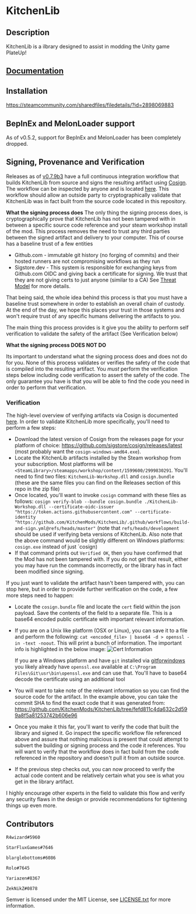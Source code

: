 # KitchenLib

## Description

KitchenLib is a ilbrary designed to assist in modding the Unity game PlateUp!

## [Documentation](https://github.com/KitchenMods/KitchenLib/wiki)

## Installation

https://steamcommunity.com/sharedfiles/filedetails/?id=2898069883

## BepInEx and MelonLoader support

As of v0.5.2, support for BepInEx and MelonLoader has been completely dropped.

## Signing, Provenance and Verification

Releases as of [v0.7.9b3](https://github.com/KitchenMods/KitchenLib/releases/tag/v0.7.9b3) have a full continuous integration workflow that builds KitchenLib from source and signs the resulting artifact using 
[Cosign](https://docs.sigstore.dev/cosign/overview/). The workflow can be inspected by anyone and is located [here](https://github.com/KitchenMods/KitchenLib/blob/master/.github/workflows/build-and-sign.yml). This workflow should allow an outside party to cryptographically validate that KitchenLib was in fact built from the source code located in this repository. 

**What the signing process does**
The only thing the signing process does, is cryptographically prove that KitchenLib has not been tampered with in between a specific source code reference and your steam workshop install of the mod. This process removes the need to trust any third parties between the signed artifact and delivery to your computer. This of course has a baseline trust of a few entities

- Github.com - immutable git history (no forging of commits) and their hosted runners are not compromising workflows as they run
- Sigstore.dev - This system is responsible for exchanging keys from Github.com OIDC and giving back a certificate for signing. We trust that they are not giving certs to just anyone (similar to a CA) See [Threat Model](https://docs.sigstore.dev/threat-model/) for more details.

That being said, the whole idea behind this process is that you must have a baseline trust somewhere in order to establish an overall chain of custody. At the end of the day, we hope this places your trust in those systems and won't require trust of any specific humans delivering the artifacts to you.

The main thing this process provides is it give you the ability to perform self verification to validate the safety of the artifact (See Verification below)

**What the signing process DOES NOT DO**

Its important to understand what the signing process does and does not do for you. None of this process validates or verifies the safety of the code that is compiled into the resulting artifact. You *must* perform the verification steps below including code verification to assert the safety of the code. The only guarantee you have is that you will be able to find the code you need in order to perform that verification.

### Verification

The high-level overview of verifying artifacts via Cosign is documented [here](https://docs.sigstore.dev/cosign/verify/). In order to validate KitchenLib more specifically, you'll need to perform a few steps:

- Download the latest version of Cosign from the releases page for your platform of choice: https://github.com/sigstore/cosign/releases/latest (most probably want the `cosign-windows-amd64.exe`).
- Locate the KitchenLib artifacts installed by the Steam workshop from your subscription. Most platforms will be `<SteamLibrary>/steamapps/workshop/content/1599600/2999830291`. You'll need to find two files:
`KitchenLib-Workshop.dll` and `cosign.bundle` (these are the same files you can find on the Releases section of this repo in the zip file)
- Once located, you'll want to invoke `cosign` command with these files as follows: `cosign verify-blob --bundle cosign.bundle ./KitchenLib-Workshop.dll --certificate-oidc-issuer "https://token.actions.githubusercontent.com" --certificate-identity "https://github.com/KitchenMods/KitchenLib/.github/workflows/build-and-sign.yml@refs/heads/master"` (note that `refs/heads/development` should be used if verifying beta versions of KitchenLib. Also note that the above command would be slightly different on Windows platforms: `cosign.exe` instead of just `cosign)
- If that command prints out `Verified OK`, then you have confirmed that the Mod has not been tampered with. If you do not get that result, either you may have run the commands incorrectly, or the library has in fact been modified since signing.

If you just want to validate the artifact hasn't been tampered with, you can stop here, but in order to provide further verification on the code, a few more steps need to happen:

- Locate the `cosign.bundle` file and locate the `cert` field within the json payload. Save the contents of the field to a separate file. This is a base64 encoded public certificate with important relevant information.
- If you are on a Unix like platform (OSX or Linux), you can save it to a file and perform the following: `cat <encoded_file> | base64 -d > openssl -in -text -noout`. This will print a bunch of information. The important info is highlighted in the below image:
  ![Cert Information](https://github.com/KitchenMods/KitchenLib/assets/11451714/e180d6de-912c-43b1-a431-5dd273a6f0b2)


  If you are a Windows platform and have `git` installed via [gitforwindows](https://gitforwindows.org/) you likely already have `openssl.exe` available at `C:\Program Files\Git\usr\bin\openssl.exe` and can use that. You'll have to base64 decode the certificate using an additional tool

- You will want to take note of the relevant information so you can find the source code for the artifact. In the example above, you can take the commit SHA to find the exact code that it was generated from: https://github.com/KitchenMods/KitchenLib/tree/fefd811c4da632c2d599a8f5a81253742b606e96
- Once you make it this far, you'll want to verify the code that built the library and signed it. Go inspect the specific workflow file referenced above and assure that nothing malicious is present that could attempt to subvert the building or signing process and the code it references. You will want to verify that the workflow does in fact build from the code referenced in the repository and doesn't pull it from an outside source.
- If the previous step checks out, you can now proceed to verify the actual code content and be relatively certain what you see is what you get in the library artifact.


I highly encourage other experts in the field to validate this flow and verify any security flaws in the design or provide recommendations for tightening things up even more.  



## Contributors

`R4wizard#5960`

`StarFluxGames#7646`

`blarglebottoms#6086`

`Rolo#7645`

`Yariazen#8367`

`ZekNikZ#0878`


Semver is licensed under the MIT License, see [LICENSE.txt](https://github.com/maxhauser/semver/blob/master/License.txt) for more information.
